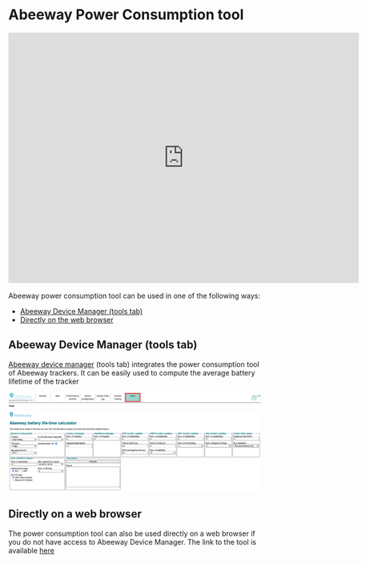 # Abeeway Power Consumption tool

<iframe width="700" height="500" src="https://www.youtube.com/embed/6o_AWqu_8hw?list=PLrtUhsI_mcGR_RQHVd0vohNFut4GpcId9" title="YouTube video player" frameborder="0" allow="accelerometer; autoplay; clipboard-write; encrypted-media; gyroscope; picture-in-picture" allowfullscreen></iframe>

Abeeway power consumption tool can be used in one of the following ways:
* [Abeeway Device Manager (tools tab)](#abeeway-device-manager-tools-tab)
* [Directly on the web browser](#directly-on-a-web-browser)

## Abeeway Device Manager (tools tab)

<html>
<p>
<a href="" >Abeeway device manager</a> (tools tab) integrates the power consumption tool of Abeeway trackers. It can be easily used to compute the average battery lifetime of the tracker
</p>
</html>


![img](images/ADAPowerConsumption.png)

## Directly on a web browser

The power consumption tool can also be used directly on a web browser if you do not have access to Abeeway Device Manager. The link to the tool is available [here](../../other/D-Reference/DocLibrary_R/AbeewayTrackers_R.md#reference-guides-and-tools)


